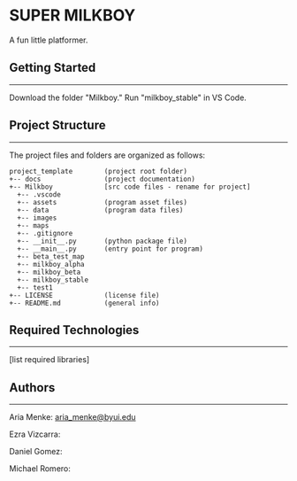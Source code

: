 # SUPER MILKBOY 
A fun little platformer.

## Getting Started
---
Download the folder "Milkboy." Run "milkboy_stable" in VS Code.

## Project Structure
---
The project files and folders are organized as follows:
```
project_template        (project root folder)
+-- docs                (project documentation)
+-- Milkboy             [src code files - rename for project]
  +-- .vscode
  +-- assets            (program asset files)
  +-- data              (program data files) 
  +-- images
  +-- maps
  +-- .gitignore
  +-- __init__.py       (python package file)
  +-- __main__.py       (entry point for program)
  +-- beta_test_map
  +-- milkboy_alpha
  +-- milkboy_beta
  +-- milkboy_stable
  +-- test1
+-- LICENSE             (license file)
+-- README.md           (general info)
```

## Required Technologies
---
[list required libraries]

## Authors
---
Aria Menke: aria_menke@byui.edu

Ezra Vizcarra: 

Daniel Gomez:

Michael Romero: 
